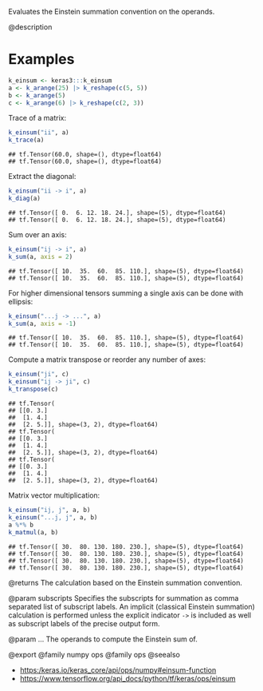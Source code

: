 Evaluates the Einstein summation convention on the operands.

@description

# Examples

```r
k_einsum <- keras3:::k_einsum
a <- k_arange(25) |> k_reshape(c(5, 5))
b <- k_arange(5)
c <- k_arange(6) |> k_reshape(c(2, 3))
```

Trace of a matrix:


```r
k_einsum("ii", a)
k_trace(a)
```

```
## tf.Tensor(60.0, shape=(), dtype=float64)
## tf.Tensor(60.0, shape=(), dtype=float64)
```

Extract the diagonal:


```r
k_einsum("ii -> i", a)
k_diag(a)
```

```
## tf.Tensor([ 0.  6. 12. 18. 24.], shape=(5), dtype=float64)
## tf.Tensor([ 0.  6. 12. 18. 24.], shape=(5), dtype=float64)
```

Sum over an axis:


```r
k_einsum("ij -> i", a)
k_sum(a, axis = 2)
```

```
## tf.Tensor([ 10.  35.  60.  85. 110.], shape=(5), dtype=float64)
## tf.Tensor([ 10.  35.  60.  85. 110.], shape=(5), dtype=float64)
```

For higher dimensional tensors summing a single axis can be done
with ellipsis:


```r
k_einsum("...j -> ...", a)
k_sum(a, axis = -1)
```

```
## tf.Tensor([ 10.  35.  60.  85. 110.], shape=(5), dtype=float64)
## tf.Tensor([ 10.  35.  60.  85. 110.], shape=(5), dtype=float64)
```

Compute a matrix transpose or reorder any number of axes:


```r
k_einsum("ji", c)
k_einsum("ij -> ji", c)
k_transpose(c)
```

```
## tf.Tensor(
## [[0. 3.]
##  [1. 4.]
##  [2. 5.]], shape=(3, 2), dtype=float64)
## tf.Tensor(
## [[0. 3.]
##  [1. 4.]
##  [2. 5.]], shape=(3, 2), dtype=float64)
## tf.Tensor(
## [[0. 3.]
##  [1. 4.]
##  [2. 5.]], shape=(3, 2), dtype=float64)
```

Matrix vector multiplication:


```r
k_einsum("ij, j", a, b)
k_einsum("...j, j", a, b)
a %*% b
k_matmul(a, b)
```

```
## tf.Tensor([ 30.  80. 130. 180. 230.], shape=(5), dtype=float64)
## tf.Tensor([ 30.  80. 130. 180. 230.], shape=(5), dtype=float64)
## tf.Tensor([ 30.  80. 130. 180. 230.], shape=(5), dtype=float64)
## tf.Tensor([ 30.  80. 130. 180. 230.], shape=(5), dtype=float64)
```

@returns
The calculation based on the Einstein summation convention.

@param subscripts
Specifies the subscripts for summation as comma separated
list of subscript labels. An implicit (classical Einstein
summation) calculation is performed unless the explicit indicator
`->` is included as well as subscript labels of the precise
output form.

@param ...
The operands to compute the Einstein sum of.

@export
@family numpy ops
@family ops
@seealso
+ <https:/keras.io/keras_core/api/ops/numpy#einsum-function>
+ <https://www.tensorflow.org/api_docs/python/tf/keras/ops/einsum>
